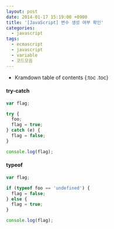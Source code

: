 ```yaml
---
layout: post
date: 2014-01-17 15:19:00 +0900
title: '[JavaScript] 변수 생성 여부 확인'
categories:
  - javascript
tags:
  - ecmascript
  - javascript
  - variable
  - 코드모음
---
```


* Kramdown table of contents
{:toc .toc}

#### try-catch

```js
var flag;

try {
  foo;
  flag = true;
} catch (e) {
  flag = false;
}

console.log(flag);
```

#### typeof

```js
var flag;

if (typeof foo == 'undefined') {
  flag = false;
} else {
  flag = true;
}

console.log(flag);
```

